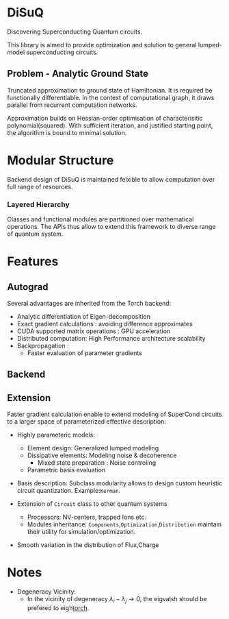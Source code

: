 # DiSuQ
Discovering Superconducting Quantum circuits.

This library is aimed to provide optimization and solution to general lumped-model superconducting circuits. 


## Problem - Analytic Ground State
Truncated approximation to ground state of Hamiltonian. It is required be functionally differentiable.
In the context of computational graph, it draws parallel from recurrent computation networks.

Approximation builds on Hessian-order optimisation of characterisitic polynomial(squared).
With sufficient iteration, and justified starting point, the algorithm is bound to minimal solution.

# Modular Structure
Backend design of DiSuQ is maintained felxible to allow computation over full range of resources.

### Layered Hierarchy
Classes and functional modules are partitioned over mathematical operations. The APIs thus allow to extend this framework to diverse range of quantum system.

# Features
## Autograd
Several advantages are inherited from the Torch backend:
* Analytic differentiation of Eigen-decomposition
* Exact gradient calculations : avoiding difference approximates 
* CUDA supported matrix operations : GPU acceleration
* Distributed computation: High Performance architecture scalability
* Backpropagation : 
    - Faster evaluation of parameter gradients
## Backend


## Extension
Faster gradient calculation enable to extend modeling of SuperCond circuits to a larger space of parameterized effective description:
- Highly parameteric models:
    * Element design: Generalized lumped modeling
    * Dissipative elements: Modeling noise & decoherence
        - Mixed state preparation : Noise controling
    * Parametric basis evaluation

- Basis description: Subclass modularity allows to design custom heuristic circuit quantization. Example:`Kerman`. 
- Extension of `Circuit` class to other quantum systems
    * Processors: NV-centers, trapped Ions etc.
    * Modules inheritance: `Components`,`Optimization`,`Distribution` maintain their utility for simulation/optimization.

- Smooth variation in the distribution of Flux,Charge

# Notes
* Degeneracy Vicinity:
    - In the vicinity of degeneracy $\lambda_i - \lambda_j \to 0$, the eigvalsh should be prefered to eigh[torch](https://pytorch.org/docs/stable/generated/torch.linalg.eigh.html).
